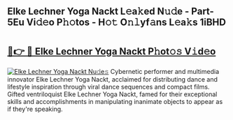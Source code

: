 ## Elke Lechner Yoga Nackt L𝚎a𝚔ed N𝚞𝚍e - Part-5Eu Vi𝚍𝚎o P𝚑𝚘tos - H𝚘𝚝 O𝚗𝚕yf𝚊ns L𝚎a𝚔s 1iBHD

# <h2><a href="http://kff5d5g.oniu.top/?m=Elke+Lechner+Yoga+Nackt">🔗👉 🔴 Elke Lechner Yoga Nackt P𝚑ot𝚘𝚜 V𝚒d𝚎o</a></h2>

[![Elke Lechner Yoga Nackt Nu𝚍e𝚜](https://i.imgur.com/0qMVB7G.gif)](http://kff5d5g.oniu.top/?m=Elke+Lechner+Yoga+Nackt)
Cybernetic performer and multimedia innovator Elke Lechner Yoga Nackt, acclaimed for distributing dance and lifestyle inspiration through viral dance sequences and compact films. Gifted ventriloquist Elke Lechner Yoga Nackt, famed for their exceptional skills and accomplishments in manipulating inanimate objects to appear as if they're speaking.  
